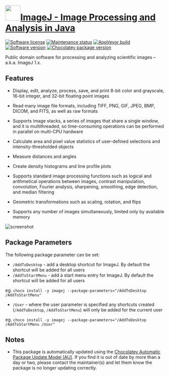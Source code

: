 # [<img src="https://cdn.jsdelivr.net/gh/dgalbraith/chocolatey-packages@a306a1daa4f210fa0a5421f2a3c996804629256a/icons/imagej.png" width="48" height="48" />ImageJ - Image Processing and Analysis in Java](https://chocolatey.org/packages/imagej)

[![Software license](https://img.shields.io/badge/License-Public%20Domain-brightgreen.svg)](https://imagej.nih.gov/ij/disclaimer.html)
[![Maintenance status](https://img.shields.io/badge/maintained%3F-yes-green.svg)](https://gitHub.com/dgalbraith/chocolatey-packages/graphs/commit-activity)
[![AppVeyor build](https://img.shields.io/appveyor/ci/dgalbraith/chocolatey-packages)](https://ci.appveyor.com/project/dgalbraith/chocolatey-packages)
[![Software version](https://img.shields.io/badge/Source-v1.53-blue)](http://wsr.imagej.net/distros/win/ij152-win-java8.zip)
[![Chocolatey package version](https://img.shields.io/chocolatey/v/imagej?label=Chocolatey)](https://chocolatey.org/packages/imagej)

Public domain software for processing and analyzing scientific images – a.k.a. ImageJ 1.x.

## Features

* Display, edit, analyze, process, save, and print 8-bit color and grayscale, 16-bit integer, and 32-bit
floating point images

* Read many image file formats, including TIFF, PNG, GIF, JPEG, BMP, DICOM, and FITS, as well as raw formats

* Supports image stacks, a series of images that share a single window, and it is multithreaded, so
time-consuming operations can be performed in parallel on multi-CPU hardware

* Calculate area and pixel value statistics of user-defined selections and intensity-thresholded objects

* Measure distances and angles

* Create density histograms and line profile plots

* Supports standard image processing functions such as logical and arithmetical operations between images,
contrast manipulation, convolution, Fourier analysis, sharpening, smoothing, edge detection, and median
filtering

* Geometric transformations such as scaling, rotation, and flips

* Supports any number of images simultaneously, limited only by available memory

![screenshot](https://cdn.jsdelivr.net/gh/dgalbraith/chocolatey-packages@3d96ff972ea781c5e7ddf915b56f74c7b4baf5a4/automatic/imagej/screenshot.png)

## Package Parameters

The following package parameter can be set:

* `/AddToDesktop`   - add a desktop shortcut for ImageJ. By default the shortcut will be added for all users
* `/AddToStartMenu` - add a start menu entry for ImageJ. By default the shortcut will be added for all users

eg. `choco install -y imagej --package-parameters="/AddToDesktop /AddToStartMenu"`

* `/User`           - where the user parameter is specified any shortcuts created (`/AddToDesktop`, `/AddToStartMenu`)
will only be added for the current user

eg. `choco install -y imagej --package-parameters="/AddToDesktop /AddToStartMenu /User"`

## Notes

* This package is automatically updated using the [Chocolatey Automatic Package Update Model (AU)](https://github.com/majkinetor/au/blob/master/README.md).
If you find it is out of date by more than a day or two, please contact the maintainer(s) and let them know the package is no longer updating correctly.
